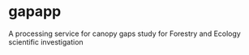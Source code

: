 # gapapp
A processing service for canopy gaps study for Forestry and Ecology scientific investigation
